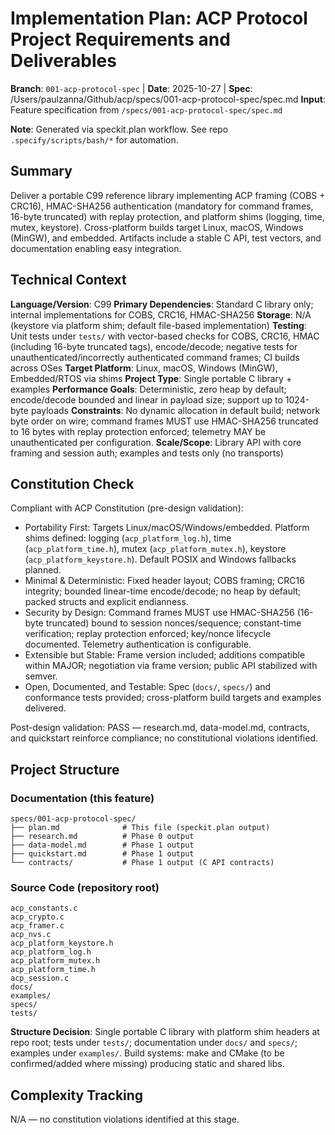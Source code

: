 # Implementation Plan: ACP Protocol Project Requirements and Deliverables

**Branch**: `001-acp-protocol-spec` | **Date**: 2025-10-27 | **Spec**: /Users/paulzanna/Github/acp/specs/001-acp-protocol-spec/spec.md
**Input**: Feature specification from `/specs/001-acp-protocol-spec/spec.md`

**Note**: Generated via speckit.plan workflow. See repo `.specify/scripts/bash/*` for automation.

## Summary

Deliver a portable C99 reference library implementing ACP framing (COBS + CRC16), HMAC-SHA256 authentication (mandatory for command frames, 16-byte truncated) with replay protection, and platform shims (logging, time, mutex, keystore). Cross-platform builds target Linux, macOS, Windows (MinGW), and embedded. Artifacts include a stable C API, test vectors, and documentation enabling easy integration.

## Technical Context

**Language/Version**: C99
**Primary Dependencies**: Standard C library only; internal implementations for COBS, CRC16, HMAC-SHA256
**Storage**: N/A (keystore via platform shim; default file-based implementation)
**Testing**: Unit tests under `tests/` with vector-based checks for COBS, CRC16, HMAC (including 16-byte truncated tags), encode/decode; negative tests for unauthenticated/incorrectly authenticated command frames; CI builds across OSes
**Target Platform**: Linux, macOS, Windows (MinGW), Embedded/RTOS via shims
**Project Type**: Single portable C library + examples
**Performance Goals**: Deterministic, zero heap by default; encode/decode bounded and linear in payload size; support up to 1024-byte payloads
**Constraints**: No dynamic allocation in default build; network byte order on wire; command frames MUST use HMAC-SHA256 truncated to 16 bytes with replay protection enforced; telemetry MAY be unauthenticated per configuration.
**Scale/Scope**: Library API with core framing and session auth; examples and tests only (no transports)

## Constitution Check

Compliant with ACP Constitution (pre-design validation):

- Portability First: Targets Linux/macOS/Windows/embedded. Platform shims defined: logging (`acp_platform_log.h`), time (`acp_platform_time.h`), mutex (`acp_platform_mutex.h`), keystore (`acp_platform_keystore.h`). Default POSIX and Windows fallbacks planned.
- Minimal & Deterministic: Fixed header layout; COBS framing; CRC16 integrity; bounded linear-time encode/decode; no heap by default; packed structs and explicit endianness.
- Security by Design: Command frames MUST use HMAC-SHA256 (16-byte truncated) bound to session nonces/sequence; constant-time verification; replay protection enforced; key/nonce lifecycle documented. Telemetry authentication is configurable.
- Extensible but Stable: Frame version included; additions compatible within MAJOR; negotiation via frame version; public API stabilized with semver.
- Open, Documented, and Testable: Spec (`docs/`, `specs/`) and conformance tests provided; cross-platform build targets and examples delivered.

Post-design validation: PASS — research.md, data-model.md, contracts, and quickstart reinforce compliance; no constitutional violations identified.

## Project Structure

### Documentation (this feature)

```text
specs/001-acp-protocol-spec/
├── plan.md              # This file (speckit.plan output)
├── research.md          # Phase 0 output
├── data-model.md        # Phase 1 output
├── quickstart.md        # Phase 1 output
└── contracts/           # Phase 1 output (C API contracts)
```

### Source Code (repository root)

```text
acp_constants.c
acp_crypto.c
acp_framer.c
acp_nvs.c
acp_platform_keystore.h
acp_platform_log.h
acp_platform_mutex.h
acp_platform_time.h
acp_session.c
docs/
examples/
specs/
tests/
```

**Structure Decision**: Single portable C library with platform shim headers at repo root; tests under `tests/`; documentation under `docs/` and `specs/`; examples under `examples/`. Build systems: make and CMake (to be confirmed/added where missing) producing static and shared libs.

## Complexity Tracking

N/A — no constitution violations identified at this stage.
